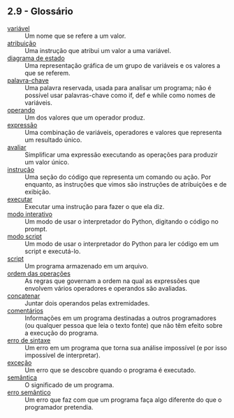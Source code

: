 ## 2.9 - Glossário

<dl>
<dt><a id="glos:variável" href="#termo:variável">variável</a></dt>
<dd>Um nome que se refere a um valor.</dd>

<dt><a id="glos:atribuição" href="#termo:atribuição">atribuição</a></dt>
<dd>Uma instrução que atribui um valor a uma variável.</dd>

<dt><a id="glos:diagrama de estado" href="#termo:diagrama de estado">diagrama de estado</a></dt>
<dd>Uma representação gráfica de um grupo de variáveis e os valores a que se referem.</dd>

<dt><a id="glos:palavra-chave" href="#termo:palavra-chave">palavra-chave</a></dt>
<dd>Uma palavra reservada, usada para analisar um programa; não é possível usar palavras-chave como if, def e while como nomes de variáveis.</dd>

<dt><a id="glos:operando" href="#termo:operando">operando</a></dt>
<dd>Um dos valores que um operador produz.</dd>

<dt><a id="glos:expressão" href="#termo:expressão">expressão</a></dt>
<dd>Uma combinação de variáveis, operadores e valores que representa um resultado único.</dd>

<dt><a id="glos:avaliar" href="#termo:avaliar">avaliar</a></dt>
<dd>Simplificar uma expressão executando as operações para produzir um valor único.</dd>

<dt><a id="glos:instrução" href="#termo:instrução">instrução</a></dt>
<dd>Uma seção do código que representa um comando ou ação. Por enquanto, as instruções que vimos são instruções de atribuições e de exibição.</dd>

<dt><a id="glos:executar" href="#termo:executar">executar</a></dt>
<dd>Executar uma instrução para fazer o que ela diz.</dd>

<dt><a id="glos:modo interativo" href="#termo:modo interativo">modo interativo</a></dt>
<dd>Um modo de usar o interpretador do Python, digitando o código no prompt.</dd>

<dt><a id="glos:modo script" href="#termo:modo script">modo script</a></dt>
<dd>Um modo de usar o interpretador do Python para ler código em um script e executá-lo.</dd>

<dt><a id="glos:script" href="#termo:script">script</a></dt>
<dd>Um programa armazenado em um arquivo.</dd>

<dt><a id="glos:ordem das operações" href="#termo:ordem das operações">ordem das operações</a></dt>
<dd>As regras que governam a ordem na qual as expressões que envolvem vários operadores e operandos são avaliadas.</dd>

<dt><a id="glos:concatenar" href="#termo:concatenar">concatenar</a></dt>
<dd>Juntar dois operandos pelas extremidades.</dd>

<dt><a id="glos:comentários" href="#termo:comentários">comentários</a></dt>
<dd>Informações em um programa destinadas a outros programadores (ou qualquer pessoa que leia o texto fonte) que não têm efeito sobre a execução do programa.</dd>

<dt><a id="glos:erro de sintaxe" href="#termo:erro de sintaxe">erro de sintaxe</a></dt>
<dd>Um erro em um programa que torna sua análise impossível (e por isso impossível de interpretar).</dd>

<dt><a id="glos:exceção" href="#termo:exceção">exceção</a></dt>
<dd>Um erro que se descobre quando o programa é executado.</dd>

<dt><a id="glos:semântica" href="#termo:semântica">semântica</a></dt>
<dd>O significado de um programa.</dd>

<dt><a id="glos:erro semântico" href="#termo:erro semântico">erro semântico</a></dt>
<dd>Um erro que faz com que um programa faça algo diferente do que o programador pretendia.</dd>

</dl>
